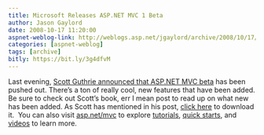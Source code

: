 ```yaml
---
title: Microsoft Releases ASP.NET MVC 1 Beta
author: Jason Gaylord
date: 2008-10-17 11:20:00
aspnet-weblog-link: http://weblogs.asp.net/jgaylord/archive/2008/10/17/microsoft-releases-asp-net-mvc-1-beta.aspx
categories: [aspnet-weblog]
tags: [archive]
bitly: https://bit.ly/3g4dfvM
---
```


Last evening, [Scott Guthrie announced that ASP.NET MVC beta](http://weblogs.asp.net/scottgu/archive/2008/10/16/asp-net-mvc-beta-released.aspx) has been pushed out. There’s a ton of really cool, new features that have been added. Be sure to check out Scott’s book, err I mean post to read up on what new has been added. As Scott has mentioned in his post, [click here](http://www.microsoft.com/downloads/details.aspx?FamilyId=A24D1E00-CD35-4F66-BAA0-2362BDDE0766&displaylang=en) to download it.  You can also visit [asp.net/mvc](http://www.asp.net/mvc) to explore [tutorials](http://www.asp.net/learn/mvc/), [quick starts](http://quickstarts.asp.net/previews/mvc/), and [videos](http://www.asp.net/learn/mvc-videos/) to learn more.